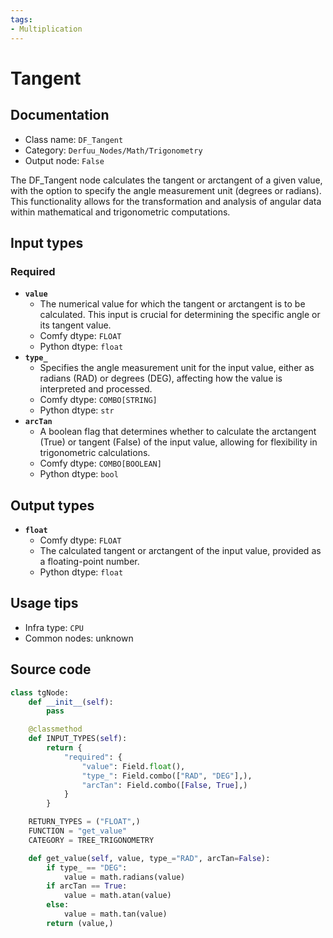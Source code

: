 ```yaml
---
tags:
- Multiplication
---
```


# Tangent
## Documentation
- Class name: `DF_Tangent`
- Category: `Derfuu_Nodes/Math/Trigonometry`
- Output node: `False`

The DF_Tangent node calculates the tangent or arctangent of a given value, with the option to specify the angle measurement unit (degrees or radians). This functionality allows for the transformation and analysis of angular data within mathematical and trigonometric computations.
## Input types
### Required
- **`value`**
    - The numerical value for which the tangent or arctangent is to be calculated. This input is crucial for determining the specific angle or its tangent value.
    - Comfy dtype: `FLOAT`
    - Python dtype: `float`
- **`type_`**
    - Specifies the angle measurement unit for the input value, either as radians (RAD) or degrees (DEG), affecting how the value is interpreted and processed.
    - Comfy dtype: `COMBO[STRING]`
    - Python dtype: `str`
- **`arcTan`**
    - A boolean flag that determines whether to calculate the arctangent (True) or tangent (False) of the input value, allowing for flexibility in trigonometric calculations.
    - Comfy dtype: `COMBO[BOOLEAN]`
    - Python dtype: `bool`
## Output types
- **`float`**
    - Comfy dtype: `FLOAT`
    - The calculated tangent or arctangent of the input value, provided as a floating-point number.
    - Python dtype: `float`
## Usage tips
- Infra type: `CPU`
- Common nodes: unknown


## Source code
```python
class tgNode:
    def __init__(self):
        pass

    @classmethod
    def INPUT_TYPES(self):
        return {
            "required": {
                "value": Field.float(),
                "type_": Field.combo(["RAD", "DEG"],),
                "arcTan": Field.combo([False, True],)
            }
        }

    RETURN_TYPES = ("FLOAT",)
    FUNCTION = "get_value"
    CATEGORY = TREE_TRIGONOMETRY

    def get_value(self, value, type_="RAD", arcTan=False):
        if type_ == "DEG":
            value = math.radians(value)
        if arcTan == True:
            value = math.atan(value)
        else:
            value = math.tan(value)
        return (value,)

```
